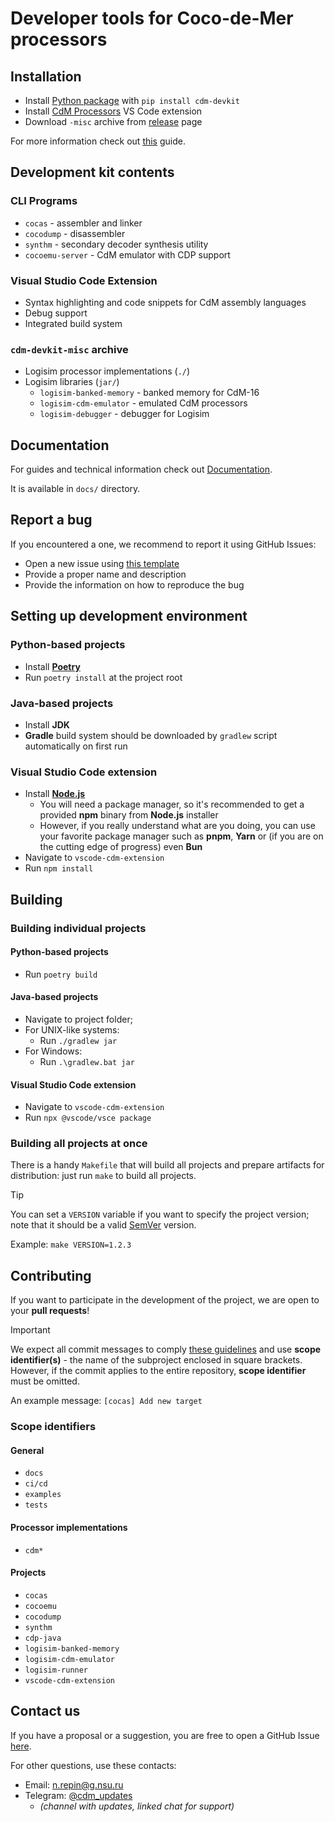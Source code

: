 # Developer tools for Coco-de-Mer processors

## Installation

- Install [Python package](https://pypi.org/project/cdm-devkit) with `pip install cdm-devkit`
- Install [CdM Processors](https://marketplace.visualstudio.com/items?itemName=cdm-processors.vscode-cdm-extension) VS Code extension
- Download `-misc` archive from [release](https://github.com/cdm-processors/cdm-devkit/releases/latest) page

For more information check out [this](./docs/guides/1-installing.md) guide.

## Development kit contents

### CLI Programs

- `cocas` - assembler and linker
- `cocodump` - disassembler
- `synthm` - secondary decoder synthesis utility
- `cocoemu-server` - CdM emulator with CDP support

### Visual Studio Code Extension

- Syntax highlighting and code snippets for CdM assembly languages
- Debug support
- Integrated build system

### `cdm-devkit-misc` archive

- Logisim processor implementations (`./`)
- Logisim libraries (`jar/`)
  - `logisim-banked-memory` - banked memory for CdM-16
  - `logisim-cdm-emulator` - emulated CdM processors
  - `logisim-debugger` - debugger for Logisim

## Documentation

For guides and technical information check out [Documentation](./docs/README.md).

It is available in `docs/` directory.

## Report a bug

If you encountered a one, we recommend to report it using GitHub Issues:

- Open a new issue using [this template](https://github.com/cdm-processors/cdm-devkit/issues/new?template=bug_report.md)
- Provide a proper name and description
- Provide the information on how to reproduce the bug

## Setting up development environment

### Python-based projects

- Install [**Poetry**](https://python-poetry.org/docs/#installation)
- Run `poetry install` at the project root

### Java-based projects

- Install **JDK**
- **Gradle** build system should be downloaded by `gradlew` script automatically on first run

### Visual Studio Code extension

- Install [**Node.js**](https://nodejs.org/en)
  - You will need a package manager, so it's recommended to get a provided **npm** binary from **Node.js** installer
  - However, if you really understand what are you doing, you can use your favorite package manager such as **pnpm**, **Yarn** or (if you are on the cutting edge of progress) even **Bun**
- Navigate to `vscode-cdm-extension`
- Run `npm install`

## Building

### Building individual projects

#### Python-based projects

- Run `poetry build`

#### Java-based projects

- Navigate to project folder;
- For UNIX-like systems:
  - Run `./gradlew jar`
- For Windows:
  - Run `.\gradlew.bat jar`

#### Visual Studio Code extension

- Navigate to `vscode-cdm-extension`
- Run `npx @vscode/vsce package`

### Building all projects at once

There is a handy `Makefile` that will build all projects and prepare artifacts for distribution: just run `make` to build all projects.

> [!TIP]
> You can set a `VERSION` variable if you want to specify the project version; note that it should be a valid [SemVer](https://semver.org/) version.
>
> Example: `make VERSION=1.2.3`

## Contributing

If you want to participate in the development of the project, we are open to your **pull requests**!

> [!IMPORTANT]
> We expect all commit messages to comply [these guidelines](https://gist.github.com/robertpainsi/b632364184e70900af4ab688decf6f53) and use **scope identifier(s)** - the name of the subproject enclosed in square brackets. However, if the commit applies to the entire repository, **scope identifier** must be omitted.

An example message: `[cocas] Add new target`

### Scope identifiers

#### General

- `docs`
- `ci/cd`
- `examples`
- `tests`

#### Processor implementations

- `cdm*`

#### Projects

- `cocas`
- `cocoemu`
- `cocodump`
- `synthm`
- `cdp-java`
- `logisim-banked-memory`
- `logisim-cdm-emulator`
- `logisim-runner`
- `vscode-cdm-extension`

## Contact us

If you have a proposal or a suggestion, you are free to open a GitHub Issue [here](https://github.com/cdm-processors/cdm-devkit/issues/new?template=feature_request.md).

For other questions, use these contacts:
- Email: [n.repin@g.nsu.ru](mailto:n.repin@g.nsu.ru)
- Telegram: [@cdm_updates](https://t.me/cdm_updates)
  - *(channel with updates, linked chat for support)*
